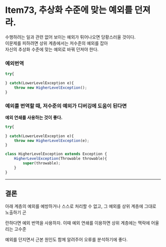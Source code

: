 # Item73, 추상화 수준에 맞는 예외를 던져라.

수행하려는 일과 관련 없어 보이는 예외가 튀어나오면 당황스러울 것이다.   
이문제를 피하려면 상위 계층에서는 저수준의 예외를 잡아   
자신의 추상화 수준에 맞는 예외로 바꿔 던져야 한다.   
 
### **예외번역**

```jsx
try{
    
} catch(LowerLevelException e){
    throw new HigherLevelException();
}
```

### **예외를 번역할 때, 저수준의 예외가 디버깅에 도움이 된다면**

**예외 연쇄를 사용하는 것이 좋다.**

```jsx
try{
    
} catch(LowerLevelException e){
    throw new HigherLevelException(e);
}

class HigherLevelException extends Exception {
    HigherLevelException(Throwable throwable){
        super(throwable);
    }
}
```

---

## 결론

아래 계층의 예외를 예방하거나 스스로 처리할 수 없고, 그 예외를 상위 계층에 그대로 노출하기 곤

란하다면 예외 번역을 사용하자. 이때 예외 연쇄를 이용하면 상위 계층에는 맥락에 어울리는 고수준 

예외를 던지면서 근본 원인도 함께 알려주어 오류를 분석하기에 좋다.
